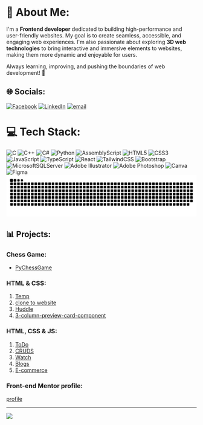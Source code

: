 # 💫 About Me:
I'm a **Frontend developer** dedicated to building high-performance and user-friendly websites. My goal is to create seamless, accessible, and engaging web experiences.
I'm also passionate about exploring **3D web technologies** to bring interactive and immersive elements to websites, making them more dynamic and enjoyable for users.

Always learning, improving, and pushing the boundaries of web development! 🚀


## 🌐 Socials:
[![Facebook](https://img.shields.io/badge/Facebook-%231877F2.svg?logo=Facebook&logoColor=white)](https://www.facebook.com/profile.php?id=100007810184403) [![LinkedIn](https://img.shields.io/badge/LinkedIn-%230077B5.svg?logo=linkedin&logoColor=white)](https://www.linkedin.com/in/mahmoud-emad-nouh-34b9351a1/)  [![email](https://img.shields.io/badge/Email-D14836?logo=gmail&logoColor=white)](mailto:mahmoudemad20016@gmail.com)

# 💻 Tech Stack:
![C](https://img.shields.io/badge/c-%2300599C.svg?style=for-the-badge&logo=c&logoColor=white) ![C++](https://img.shields.io/badge/c++-%2300599C.svg?style=for-the-badge&logo=c%2B%2B&logoColor=white) ![C#](https://img.shields.io/badge/c%23-%23239120.svg?style=for-the-badge&logo=csharp&logoColor=white) ![Python](https://img.shields.io/badge/python-3670A0?style=for-the-badge&logo=python&logoColor=ffdd54) ![AssemblyScript](https://img.shields.io/badge/assembly%20script-%23000000.svg?style=for-the-badge&logo=assemblyscript&logoColor=white) ![HTML5](https://img.shields.io/badge/html5-%23E34F26.svg?style=for-the-badge&logo=html5&logoColor=white) ![CSS3](https://img.shields.io/badge/css3-%231572B6.svg?style=for-the-badge&logo=css3&logoColor=white) ![JavaScript](https://img.shields.io/badge/javascript-%23323330.svg?style=for-the-badge&logo=javascript&logoColor=%23F7DF1E) ![TypeScript](https://img.shields.io/badge/typescript-%23007ACC.svg?style=for-the-badge&logo=typescript&logoColor=white) ![React](https://img.shields.io/badge/react-%2320232a.svg?style=for-the-badge&logo=react&logoColor=%2361DAFB) ![TailwindCSS](https://img.shields.io/badge/tailwindcss-%2338B2AC.svg?style=for-the-badge&logo=tailwind-css&logoColor=white) ![Bootstrap](https://img.shields.io/badge/bootstrap-%238511FA.svg?style=for-the-badge&logo=bootstrap&logoColor=white) ![MicrosoftSQLServer](https://img.shields.io/badge/Microsoft%20SQL%20Server-CC2927?style=for-the-badge&logo=microsoft%20sql%20server&logoColor=white) ![Adobe Illustrator](https://img.shields.io/badge/adobe%20illustrator-%23FF9A00.svg?style=for-the-badge&logo=adobe%20illustrator&logoColor=white) ![Adobe Photoshop](https://img.shields.io/badge/adobe%20photoshop-%2331A8FF.svg?style=for-the-badge&logo=adobe%20photoshop&logoColor=white) ![Canva](https://img.shields.io/badge/Canva-%2300C4CC.svg?style=for-the-badge&logo=Canva&logoColor=white) ![Figma](https://img.shields.io/badge/figma-%23F24E1E.svg?style=for-the-badge&logo=figma&logoColor=white)
<picture>
  <source media="(prefers-color-scheme: dark)" srcset="https://raw.githubusercontent.com/ma7mod7/ma7mod7/output/github-snake-dark.svg" />
  <source media="(prefers-color-scheme: dark)" srcset="https://raw.githubusercontent.com/ma7mod7/ma7mod7/output/github-snake.svg" />
  <img alt="github-snake" src="https://raw.githubusercontent.com/ma7mod7/ma7mod7/output/github-snake.svg" />
</picture>
## 📊 Projects:

### Chess Game:
- [PyChessGame](https://github.com/ma7mod7/PyChessGame)

### HTML & CSS:
1. [Temp](https://ma7mod7.github.io/Temp4/index.html)
2. [clone to website](https://ma7mod7.github.io/Cloning/)
3. [Huddle](https://ma7mod7.github.io/Huddle/)
4. [3-column-preview-card-component](https://ma7mod7.github.io/3-column-preview-card-component/)

### HTML, CSS & JS:
1. [ToDo](https://ma7mod7.github.io/To-DoList/)
2. [CRUDS](https://ma7mod7.github.io/CRUD-/)
3. [Watch](https://ma7mod7.github.io/watch/)
4. [Blogs](https://ma7mod7.github.io/BLogs/)
5. [E-commerce](https://ma7mod7.github.io/E-commerce/)

### Front-end Mentor profile:
[profile](https://www.frontendmentor.io/profile/ma7mod7/solutions)

---
[![](https://visitcount.itsvg.in/api?id=ma7mod7&icon=0&color=0)](https://visitcount.itsvg.in)




<!-- Proudly created with GPRM ( https://gprm.itsvg.in ) -->
